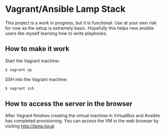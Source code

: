 # Vagrant/Ansible Lamp Stack

This project is a work in progress, but it is functional. Use at your own risk 
for now as the setup is extremely basic. Hopefully this helps new ansible users 
like myself learning how to write playbooks.

## How to make it work

Start the Vagrant machine:
```bash
$ vagrant up
```

SSH into the Vagrant machine:
```bash
$ vagrant ssh
```

## How to access the server in the browser

After Vagrant finishes creating the virtual machine in VirtualBox and Ansible 
has completed provisioning. You can access the VM in the web browser by visiting
http://lamp.local
